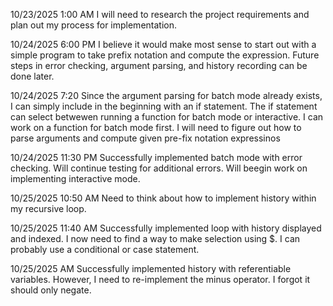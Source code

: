 10/23/2025 1:00 AM 
I will need to research the project requirements and plan out my process for implementation.

10/24/2025 6:00 PM 
I believe it would make most sense to start out with a simple program to take prefix notation and compute the expression. Future steps in error checking, argument parsing, and history recording can be done later.

10/24/2025 7:20
Since the argument parsing for batch mode already exists, I can simply include in the beginning with an if statement. The if statement can select betwewen running a function for batch mode or interactive. I can work on a function for batch mode first. I will need to figure out how to parse arguments and compute given pre-fix notation expressinos

10/24/2025 11:30 PM
Successfully implemented batch mode with error checking. Will continue testing for additional errors. Will beegin work on implementing interactive mode.

10/25/2025 10:50 AM
Need to think about how to implement history within my recursive loop. 

10/25/2025 11:40 AM
Successfully implemented loop with history displayed and indexed. I now need to find a way to make selection using $. I can probably use a conditional or case statement.

10/25/2025 AM
Successfully implemented history with referentiable variables. However, I need to re-implement the minus operator. I forgot it should only negate.
